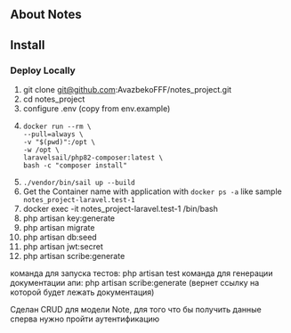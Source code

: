 ## About Notes

## Install
### Deploy Locally
1. git clone git@github.com:AvazbekoFFF/notes_project.git
2. cd notes_project
3. configure .env (copy from env.example)
4. ```
   docker run --rm \
   --pull=always \
   -v "$(pwd)":/opt \
   -w /opt \
   laravelsail/php82-composer:latest \
   bash -c "composer install"
   ```
5. `./vendor/bin/sail up --build`
6. Get the Container name with application with `docker ps -a` like sample ` notes_project-laravel.test-1`
7. docker exec -it notes_project-laravel.test-1 /bin/bash
8. php artisan key:generate
9. php artisan migrate
10. php artisan db:seed
11. php artisan jwt:secret
12. php artisan scribe:generate


команда для запуска тестов: php artisan test
команда для генерации документации апи: php artisan scribe:generate (вернет ссылку на которой будет лежать документация)

Сделан CRUD для модели Note, для того что бы получить данные сперва нужно пройти аутентификацию
